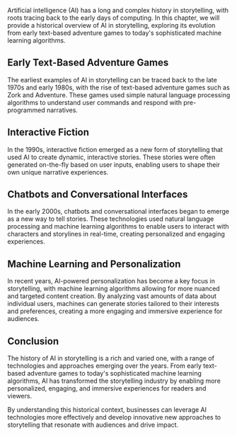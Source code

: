 
Artificial intelligence (AI) has a long and complex history in storytelling, with roots tracing back to the early days of computing. In this chapter, we will provide a historical overview of AI in storytelling, exploring its evolution from early text-based adventure games to today's sophisticated machine learning algorithms.

Early Text-Based Adventure Games
--------------------------------

The earliest examples of AI in storytelling can be traced back to the late 1970s and early 1980s, with the rise of text-based adventure games such as Zork and Adventure. These games used simple natural language processing algorithms to understand user commands and respond with pre-programmed narratives.

Interactive Fiction
-------------------

In the 1990s, interactive fiction emerged as a new form of storytelling that used AI to create dynamic, interactive stories. These stories were often generated on-the-fly based on user inputs, enabling users to shape their own unique narrative experiences.

Chatbots and Conversational Interfaces
--------------------------------------

In the early 2000s, chatbots and conversational interfaces began to emerge as a new way to tell stories. These technologies used natural language processing and machine learning algorithms to enable users to interact with characters and storylines in real-time, creating personalized and engaging experiences.

Machine Learning and Personalization
------------------------------------

In recent years, AI-powered personalization has become a key focus in storytelling, with machine learning algorithms allowing for more nuanced and targeted content creation. By analyzing vast amounts of data about individual users, machines can generate stories tailored to their interests and preferences, creating a more engaging and immersive experience for audiences.

Conclusion
----------

The history of AI in storytelling is a rich and varied one, with a range of technologies and approaches emerging over the years. From early text-based adventure games to today's sophisticated machine learning algorithms, AI has transformed the storytelling industry by enabling more personalized, engaging, and immersive experiences for readers and viewers.

By understanding this historical context, businesses can leverage AI technologies more effectively and develop innovative new approaches to storytelling that resonate with audiences and drive impact.

